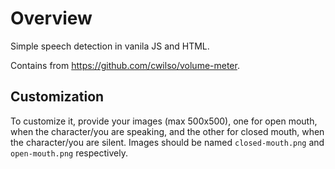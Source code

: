 # Overview
Simple speech detection in vanila JS and HTML.

Contains from https://github.com/cwilso/volume-meter.

## Customization
To customize it, provide your images (max 500x500), one for open mouth, when the character/you are speaking, and the other for closed mouth, when the character/you are silent. Images should be named `closed-mouth.png` and `open-mouth.png` respectively.